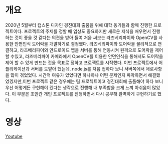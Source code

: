 # 개요

  2020년 5월부터 캡스톤 디자인 경진대회 출품을 위해 대학 동기들과 함께 진행한 프로젝트이다. 프로젝트의 주제를 정할 때 입상도 중요하지만 새로운 지식을 배우면서 진행하는 것이 좋을 것 같다는 의견을 받아 들여 처음 써보는 라즈베리파이와 OpenCV를 사용한 안면인식 도어락을 개발하기로 결정했다. 라즈베리파이와 도어락을 물리적으로 연결하고, 라즈베리파이와 안드로이드 앱을 서버를 통해 연동시켜 원격으로 도어락을 제어 할 수있고, 라즈베리파이 카메라에서 OpenCV를 이용한 안면인식을 통해서도 도어락을 제어 할 수 있게 만드는 것을 목표로 정하고 프로젝트를 시작했다.
  이번 프로젝트에서 어플리케이션과 서버를 도맡아 했는데, node.js를 처음 접하다 보니 서버쪽에서 애로사항을 많이 겪었었다. 시간적 여유가 있었다면 하나하나 어떤 문제인지 파악하면서 해결했었겠지만,이번 프로젝트 같은 경우에는 팀 프로젝트이고 경진대회에 출품해야 하다 보니 우선 어떻게든 구현해야 겠다는 생각으로 진행해 내 부족함을 크게 느껴 아쉬움이 많았다. 이 부분은 조만간 개인 프로젝트를 진행하면서 다시 공부해 완벽하게 구현하기로 했다.
  
# 영상

[Youtube](https://youtu.be/wAI3LtQ77M8)
